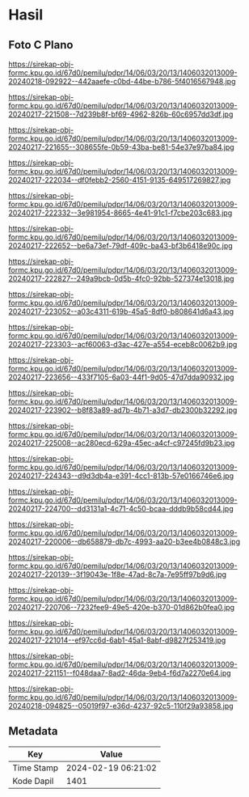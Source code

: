 # Hasil

## Foto C Plano

https://sirekap-obj-formc.kpu.go.id/67d0/pemilu/pdpr/14/06/03/20/13/1406032013009-20240218-092922--442aaefe-c0bd-44be-b786-5f4016567948.jpg

https://sirekap-obj-formc.kpu.go.id/67d0/pemilu/pdpr/14/06/03/20/13/1406032013009-20240217-221508--7d239b8f-bf69-4962-826b-60c6957dd3df.jpg

https://sirekap-obj-formc.kpu.go.id/67d0/pemilu/pdpr/14/06/03/20/13/1406032013009-20240217-221655--308655fe-0b59-43ba-be81-54e37e97ba84.jpg

https://sirekap-obj-formc.kpu.go.id/67d0/pemilu/pdpr/14/06/03/20/13/1406032013009-20240217-222034--df0febb2-2560-4151-9135-649517269827.jpg

https://sirekap-obj-formc.kpu.go.id/67d0/pemilu/pdpr/14/06/03/20/13/1406032013009-20240217-222332--3e981954-8665-4e41-91c1-f7cbe203c683.jpg

https://sirekap-obj-formc.kpu.go.id/67d0/pemilu/pdpr/14/06/03/20/13/1406032013009-20240217-222652--be6a73ef-79df-409c-ba43-bf3b6418e90c.jpg

https://sirekap-obj-formc.kpu.go.id/67d0/pemilu/pdpr/14/06/03/20/13/1406032013009-20240217-222827--249a9bcb-0d5b-4fc0-92bb-527374e13018.jpg

https://sirekap-obj-formc.kpu.go.id/67d0/pemilu/pdpr/14/06/03/20/13/1406032013009-20240217-223052--a03c4311-619b-45a5-8df0-b808641d6a43.jpg

https://sirekap-obj-formc.kpu.go.id/67d0/pemilu/pdpr/14/06/03/20/13/1406032013009-20240217-223303--acf60063-d3ac-427e-a554-eceb8c0062b9.jpg

https://sirekap-obj-formc.kpu.go.id/67d0/pemilu/pdpr/14/06/03/20/13/1406032013009-20240217-223656--433f7105-6a03-44f1-9d05-47d7dda90932.jpg

https://sirekap-obj-formc.kpu.go.id/67d0/pemilu/pdpr/14/06/03/20/13/1406032013009-20240217-223902--b8f83a89-ad7b-4b71-a3d7-db2300b32292.jpg

https://sirekap-obj-formc.kpu.go.id/67d0/pemilu/pdpr/14/06/03/20/13/1406032013009-20240217-225008--ac280ecd-629a-45ec-a4cf-c97245fd9b23.jpg

https://sirekap-obj-formc.kpu.go.id/67d0/pemilu/pdpr/14/06/03/20/13/1406032013009-20240217-224343--d9d3db4a-e391-4cc1-813b-57e0166746e6.jpg

https://sirekap-obj-formc.kpu.go.id/67d0/pemilu/pdpr/14/06/03/20/13/1406032013009-20240217-224700--dd3131a1-4c71-4c50-bcaa-dddb9b58cd44.jpg

https://sirekap-obj-formc.kpu.go.id/67d0/pemilu/pdpr/14/06/03/20/13/1406032013009-20240217-220006--db658879-db7c-4993-aa20-b3ee4b0848c3.jpg

https://sirekap-obj-formc.kpu.go.id/67d0/pemilu/pdpr/14/06/03/20/13/1406032013009-20240217-220139--3f19043e-1f8e-47ad-8c7a-7e95ff97b9d6.jpg

https://sirekap-obj-formc.kpu.go.id/67d0/pemilu/pdpr/14/06/03/20/13/1406032013009-20240217-220706--7232fee9-49e5-420e-b370-01d862b0fea0.jpg

https://sirekap-obj-formc.kpu.go.id/67d0/pemilu/pdpr/14/06/03/20/13/1406032013009-20240217-221014--ef97cc6d-6ab1-45a1-8abf-d9827f253419.jpg

https://sirekap-obj-formc.kpu.go.id/67d0/pemilu/pdpr/14/06/03/20/13/1406032013009-20240217-221151--f048daa7-8ad2-46da-9eb4-f6d7a2270e64.jpg

https://sirekap-obj-formc.kpu.go.id/67d0/pemilu/pdpr/14/06/03/20/13/1406032013009-20240218-094825--05019f97-e36d-4237-92c5-110f29a93858.jpg


## Metadata

| Key        | Value               |
| ---------- | ------------------- |
| Time Stamp | 2024-02-19 06:21:02 |
| Kode Dapil | 1401                |



